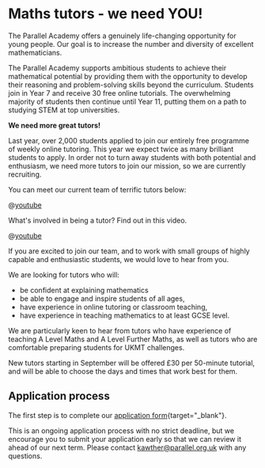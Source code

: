 # Maths tutors - we need YOU! 

The Parallel Academy offers a genuinely life-changing opportunity for young people. Our goal is to increase the number and diversity of excellent mathematicians.  

The Parallel Academy supports ambitious students to achieve their mathematical potential by providing them with the opportunity to develop their reasoning and problem-solving skills beyond the curriculum. Students join in Year 7 and receive 30 free online tutorials. The overwhelming majority of students then continue until Year 11, putting them on a path to studying STEM at top universities.  

**We need more great tutors!**  

Last year, over 2,000 students applied to join our entirely free programme of weekly online tutoring. This year we expect twice as many brilliant students to apply. In order not to turn away students with both potential and enthusiasm, we need more tutors to join our mission, so we are currently recruiting.  

You can meet our current team of terrific tutors below:

@[youtube](watch?v=ZPdHoh7xe9c&rel=0)

What's involved in being a tutor? Find out in this video.

@[youtube](watch?v=plNThptd9qU&rel=0)

If you are excited to join our team, and to work with small groups of highly capable and enthusiastic students, we would love to hear from you.  

We are looking for tutors who will:  
* be confident at explaining mathematics  
* be able to engage and inspire students of all ages,  
* have experience in online tutoring or classroom teaching,  
* have experience in teaching mathematics to at least GCSE level.  

We are particularly keen to hear from tutors who have experience of teaching A Level Maths and A Level Further Maths, as well as tutors who are comfortable preparing students for UKMT challenges.  

New tutors starting in September will be offered £30 per 50-minute tutorial, and will be able to choose the days and times that work best for them.  


## Application process

The first step is to complete our [application form](https://forms.gle/Q1VpV6worPbFAZFL9){target="_blank"}.  

This is an ongoing application process with no strict deadline, but we encourage you to submit your application early so that we can review it ahead of our next term.
Please contact [kawther@parallel.org.uk](mailto:kawther@parallel.org.uk) with any questions.  
